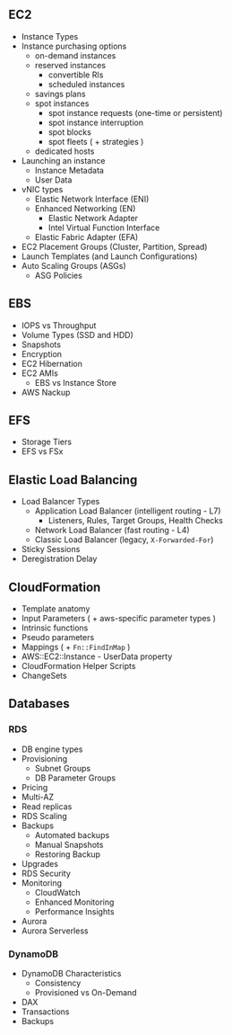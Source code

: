 ## EC2
- Instance Types
- Instance purchasing options
  - on-demand instances
  - reserved instances
    - convertible RIs 
    - scheduled instances
  - savings plans
  - spot instances
    - spot instance requests (one-time or persistent)
    - spot instance interruption
    - spot blocks
    - spot fleets ( + strategies )
  - dedicated hosts
- Launching an instance
  - Instance Metadata
  - User Data
- vNIC types
  - Elastic Network Interface (ENI)
  - Enhanced Networking (EN) 
    - Elastic Network Adapter 
    - Intel Virtual Function Interface
  - Elastic Fabric Adapter (EFA)
- EC2 Placement Groups (Cluster, Partition, Spread)
- Launch Templates (and Launch Configurations)
- Auto Scaling Groups (ASGs)
  - ASG Policies

## EBS
- IOPS vs Throughput
- Volume Types (SSD and HDD)
- Snapshots
- Encryption
- EC2 Hibernation
- EC2 AMIs
  - EBS vs Instance Store
- AWS Nackup

## EFS
- Storage Tiers
- EFS vs FSx

## Elastic Load Balancing
- Load Balancer Types
  - Application Load Balancer (intelligent routing - L7)
     - Listeners, Rules, Target Groups, Health Checks
  - Network Load Balancer (fast routing - L4)
  - Classic Load Balancer (legacy, `X-Forwarded-For`)
- Sticky Sessions
- Deregistration Delay


## CloudFormation
- Template anatomy
- Input Parameters ( + aws-specific parameter types )
- Intrinsic functions
- Pseudo parameters
- Mappings ( + `Fn::FindInMap` )
- AWS::EC2::Instance - UserData property
- CloudFormation Helper Scripts
- ChangeSets


## Databases
### RDS
- DB engine types
- Provisioning
  - Subnet Groups
  - DB Parameter Groups
- Pricing
- Multi-AZ
- Read replicas
- RDS Scaling
- Backups
  - Automated backups
  - Manual Snapshots
  - Restoring Backup
- Upgrades
- RDS Security
- Monitoring
  - CloudWatch
  - Enhanced Monitoring
  - Performance Insights
- Aurora
- Aurora Serverless

### DynamoDB
- DynamoDB Characteristics
  - Consistency
  - Provisioned vs On-Demand
- DAX
- Transactions
- Backups

